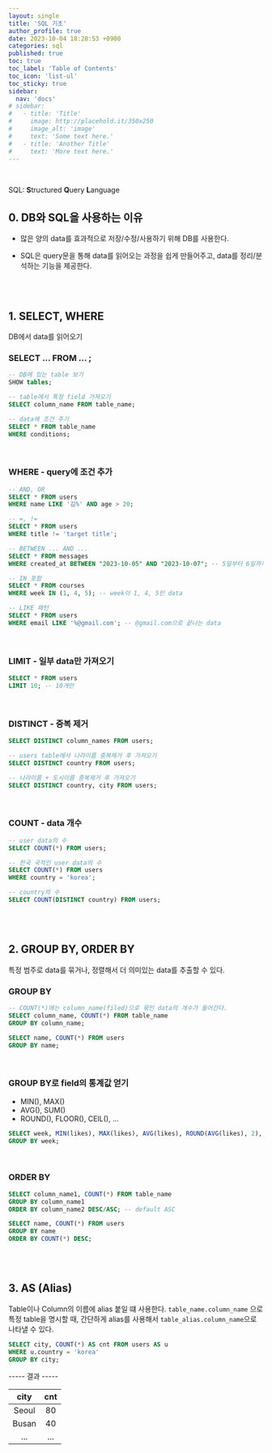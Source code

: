 ```yaml
---
layout: single
title: 'SQL 기초'
author_profile: true
date: 2023-10-04 18:28:53 +0900
categories: sql
published: true
toc: true
toc_label: 'Table of Contents'
toc_icon: 'list-ul'
toc_sticky: true
sidebar:
  nav: 'docs'
# sidebar:
#   - title: 'Title'
#     image: http://placehold.it/350x250
#     image_alt: 'image'
#     text: 'Some text here.'
#   - title: 'Another Title'
#     text: 'More text here.'
---
```


<br/>

SQL: **S**tructured **Q**uery **L**anguage

## 0. DB와 SQL을 사용하는 이유

- 많은 양의 data를 효과적으로 저장/수정/사용하기 위해 DB를 사용한다.

- SQL은 query문을 통해 data를 읽어오는 과정을 쉽게 만들어주고, data를 정리/분석하는 기능을 제공한다.

<br/>
<br/>

## 1. SELECT, WHERE

DB에서 data를 읽어오기

### SELECT ... FROM ... ;

```sql
-- DB에 있는 table 보기
SHOW tables;

-- table에서 특정 field 가져오기
SELECT column_name FROM table_name;

-- data에 조건 주기
SELECT * FROM table_name
WHERE conditions;
```

<br/>

### **WHERE** - query에 조건 추가

```sql
-- AND, OR
SELECT * FROM users
WHERE name LIKE '김%' AND age > 20;

-- =, !=
SELECT * FROM users
WHERE title != 'target title';

-- BETWEEN ... AND ...
SELECT * FROM messages
WHERE created_at BETWEEN "2023-10-05" AND "2023-10-07"; -- 5일부터 6일까지의 data

-- IN 포함
SELECT * FROM courses
WHERE week IN (1, 4, 5); -- week이 1, 4, 5인 data

-- LIKE 패턴
SELECT * FROM users
WHERE email LIKE '%@gmail.com'; -- @gmail.com으로 끝나는 data
```

<br/>

### **LIMIT** - 일부 data만 가져오기

```sql
SELECT * FROM users
LIMIT 10; -- 10개만
```

<br/>

### **DISTINCT** - 중복 제거

```sql
SELECT DISTINCT column_names FROM users;

-- users table에서 나라이름 중복제거 후 가져오기
SELECT DISTINCT country FROM users;

-- 나라이름 + 도시이름 중복제거 후 가져오기
SELECT DISTINCT country, city FROM users;

```

<br/>

### **COUNT** - data 개수

```sql
-- user data의 수
SELECT COUNT(*) FROM users;

-- 한국 국적인 user data의 수
SELECT COUNT(*) FROM users
WHERE country = 'korea';

-- country의 수
SELECT COUNT(DISTINCT country) FROM users;
```

<br/>
<br/>

## 2. GROUP BY, ORDER BY

특정 범주로 data를 묶거나, 정렬해서 더 의미있는 data를 추출할 수 있다.

### **GROUP BY**

```sql
-- COUNT(*)에는 column_name(filed)으로 묶인 data의 개수가 들어간다.
SELECT column_name, COUNT(*) FROM table_name
GROUP BY column_name;

SELECT name, COUNT(*) FROM users
GROUP BY name;
```

<br/>

### **GROUP BY**로 field의 통계값 얻기

- MIN(), MAX()
- AVG(), SUM()
- ROUND(), FLOOR(), CEIL(), ...

```sql
SELECT week, MIN(likes), MAX(likes), AVG(likes), ROUND(AVG(likes), 2), FLOOR(AVG(likes)), SUM(likes) FROM checkins
GROUP BY week;
```

<br/>

### **ORDER BY**

```sql
SELECT column_name1, COUNT(*) FROM table_name
GROUP BY column_name1
ORDER BY column_name2 DESC/ASC; -- default ASC

SELECT name, COUNT(*) FROM users
GROUP BY name
ORDER BY COUNT(*) DESC;
```

<br/>
<br/>

## 3. AS (Alias)

Table이나 Column의 이름에 alias 붙일 떄 사용한다.
`table_name.column_name` 으로 특정 table을 명시할 때, 간단하게 alias를 사용해서 `table_alias.column_name`으로 나타낼 수 있다.

```sql
SELECT city, COUNT(*) AS cnt FROM users AS u
WHERE u.country = 'korea'
GROUP BY city;
```

----- 결과 -----

| city | cnt |
| :-----: | :---: |
| Seoul | 80 |
| Busan | 40 |
| ... | ... |

<!--
## Join, Subquery

## etc... -->
